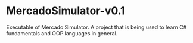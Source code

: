 # MercadoSimulator-v0.1
Executable of Mercado Simulator. A project that is being used to learn C# fundamentals and OOP  languages in general. 
